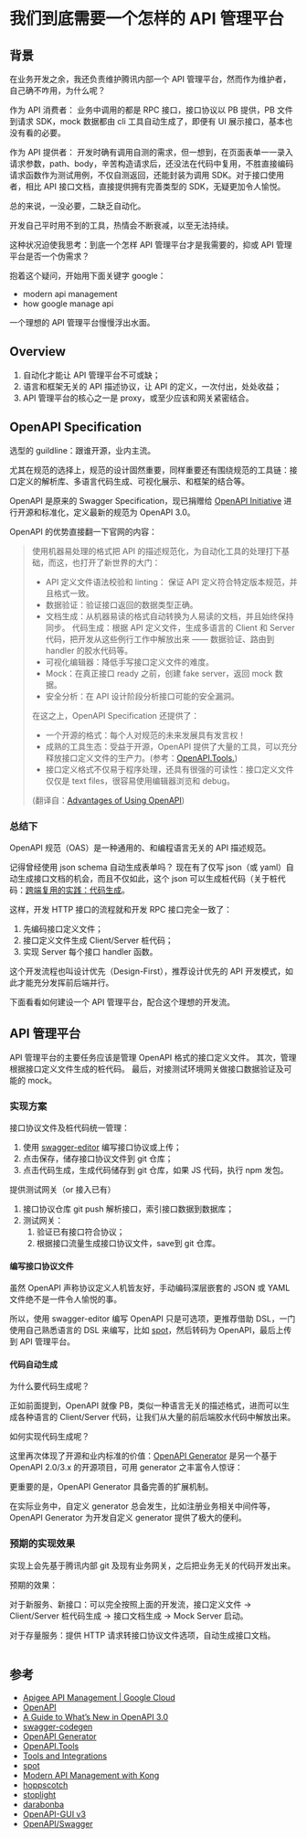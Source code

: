 # 我们到底需要一个怎样的 API 管理平台

## 背景

在业务开发之余，我还负责维护腾讯内部一个 API 管理平台，然而作为维护者，自己确不咋用，为什么呢？

作为 API 消费者：
业务中调用的都是 RPC 接口，接口协议以 PB 提供，PB 文件到请求 SDK，mock 数据都由 cli 工具自动生成了，即便有 UI 展示接口，基本也没有看的必要。

作为 API 提供者：
开发时确有调用自测的需求，但一想到，在页面表单一一录入请求参数，path、body，辛苦构造请求后，还没法在代码中复用，不胜直接编码请求函数作为测试用例，不仅自测返回，还能封装为调用 SDK。对于接口使用者，相比 API 接口文档，直接提供拥有完善类型的 SDK，无疑更加令人愉悦。

总的来说，一没必要，二缺乏自动化。

开发自己平时用不到的工具，热情会不断衰减，以至无法持续。

这种状况迫使我思考：到底一个怎样 API 管理平台才是我需要的，抑或 API 管理平台是否一个伪需求？

抱着这个疑问，开始用下面关键字 google：

- modern api management
- how google manage api

一个理想的 API 管理平台慢慢浮出水面。

## Overview

1. 自动化才能让 API 管理平台不可或缺；
2. 语言和框架无关的 API 描述协议，让 API 的定义，一次付出，处处收益；
3. API 管理平台的核心之一是 proxy，或至少应该和网关紧密结合。

## OpenAPI Specification

选型的 guildline：跟谁开源，业内主流。

尤其在规范的选择上，规范的设计固然重要，同样重要还有围绕规范的工具链：接口定义的解析库、多语言代码生成、可视化展示、和框架的结合等。

OpenAPI 是原来的 Swagger Specification，现已捐赠给 [OpenAPI Initiative](http://openapis.org/) 进行开源和标准化，定义最新的规范为 OpenAPI 3.0。

OpenAPI 的优势直接翻一下官网的内容：

> 使用机器易处理的格式把 API 的描述规范化，为自动化工具的处理打下基础，而这，也打开了新世界的大门：
>
> - API 定义文件语法校验和 linting： 保证 API 定义符合特定版本规范，并且格式一致。
> - 数据验证：验证接口返回的数据类型正确。
> - 文档生成：从机器易读的格式自动转换为人易读的文档，并且始终保持同步。
> 代码生成：根据 API 定义文件，生成多语言的 Client 和 Server 代码，把开发从这些例行工作中解放出来 —— 数据验证、路由到 handler 的胶水代码等。
> - 可视化编辑器：降低手写接口定义文件的难度。
> - Mock：在真正接口 ready 之前，创建 fake server，返回 mock 数据。
> - 安全分析：在 API 设计阶段分析接口可能的安全漏洞。
>
> 在这之上，OpenAPI Specification 还提供了：
>
> - 一个开源的格式：每个人对规范的未来发展具有发言权！
> - 成熟的工具生态：受益于开源，OpenAPI 提供了大量的工具，可以充分释放接口定义文件的生产力。(参考：[OpenAPI.Tools.](https://openapi.tools/))
> - 接口定义格式不仅易于程序处理，还具有很强的可读性：接口定义文件仅仅是 text files，很容易使用编辑器浏览和 debug。
>
> (翻译自：[Advantages of Using OpenAPI](https://oai.github.io/Documentation/start-here.html))
>

### 总结下

OpenAPI 规范（OAS）是一种通用的、和编程语言无关的 API 描述规范。

记得曾经使用 json schema 自动生成表单吗？
现在有了仅写 json（或 yaml）自动生成接口文档的机会，而且不仅如此，这个 json 可以生成桩代码（关于桩代码：[跨端复用的实践：代码生成](https://zhuanlan.zhihu.com/p/470882562)。

这样，开发 HTTP 接口的流程就和开发 RPC 接口完全一致了：

1. 先编码接口定义文件；
2. 接口定义文件生成 Client/Server 桩代码；
3. 实现 Server 每个接口 handler 函数。

这个开发流程也叫设计优先（Design-First），推荐设计优先的 API 开发模式，如此才能充分发挥前后端并行。

下面看看如何建设一个 API 管理平台，配合这个理想的开发流。

## API 管理平台

API 管理平台的主要任务应该是管理 OpenAPI 格式的接口定义文件。
其次，管理根据接口定义文件生成的桩代码。
最后，对接测试环境网关做接口数据验证及可能的 mock。

### 实现方案

接口协议文件及桩代码统一管理：

1. 使用 [swagger-editor](https://github.com/swagger-api/swagger-editor) 编写接口协议或上传；
2. 点击保存，储存接口协议文件到 git 仓库；
3. 点击代码生成，生成代码储存到 git 仓库，如果 JS 代码，执行 npm 发包。

提供测试网关（or 接入已有）

1. 接口协议仓库 git push 解析接口，索引接口数据到数据库；
2. 测试网关：
   1. 验证已有接口符合协议；
   2. 根据接口流量生成接口协议文件，save到 git 仓库。

#### 编写接口协议文件

虽然 OpenAPI 声称协议定义人机皆友好，手动编码深层嵌套的 JSON 或 YAML 文件绝不是一件令人愉悦的事。

所以，使用 swagger-editor 编写 OpenAPI 只是可选项，更推荐借助 DSL，一门使用自己熟悉语言的 DSL 来编写，比如 [spot](https://github.com/airtasker/spot)，然后转码为 OpenAPI，最后上传到 API 管理平台。

#### 代码自动生成

为什么要代码生成呢？

正如前面提到，OpenAPI 就像 PB，类似一种语言无关的描述格式，进而可以生成各种语言的 Client/Server 代码，让我们从大量的前后端胶水代码中解放出来。

如何实现代码生成呢？

这里再次体现了开源和业内标准的价值：[OpenAPI Generator](https://openapi-generator.tech/) 是另一个基于 OpenAPI 2.0/3.x 的开源项目，可用 generator 之丰富令人惊讶：




更重要的是，OpenAPI Generator 具备完善的扩展机制。


在实际业务中，自定义 generator 总会发生，比如注册业务相关中间件等，OpenAPI Generator 为开发自定义 generator 提供了极大的便利。



### 预期的实现效果

实现上会先基于腾讯内部 git 及现有业务网关，之后把业务无关的代码开发出来。

预期的效果：

对于新服务、新接口：可以完全按照上面的开发流，接口定义文件 -> Client/Server 桩代码生成 -> 接口文档生成 -> Mock Server 启动。

对于存量服务：提供 HTTP 请求转接口协议文件选项，自动生成接口文档。

```mermaid

```

## 参考

- [Apigee API Management | Google Cloud](https://cloud.google.com/apigee)
- [OpenAPI](https://oai.github.io/Documentation/start-here.html)
- [A Guide to What’s New in OpenAPI 3.0](https://swagger.io/blog/news/whats-new-in-openapi-3-0/)
- [swagger-codegen](https://github.com/swagger-api/swagger-codegen)
- [OpenAPI Generator](https://openapi-generator.tech/)
- [OpenAPI.Tools](https://openapi.tools/)
- [Tools and Integrations](https://swagger.io/tools/open-source/open-source-integrations/)
- [spot](https://github.com/airtasker/spot)
- [Modern API Management with Kong](https://konghq.com/reports/modern-api-management-with-kong)
- [hoppscotch](https://github.com/hoppscotch/hoppscotch)
- [stoplight](https://elements-demo.stoplight.io/?_ga=2.230638170.752068091.1652754628-1873838241.1652754628#/operations/get-todos)
- [darabonba](https://github.com/aliyun/darabonba)
- [OpenAPI-GUI v3](https://mermade.github.io/openapi-gui/)
- [OpenAPI/Swagger](https://help.coding.net/docs/document/api/import/openapi.html)





















































































































